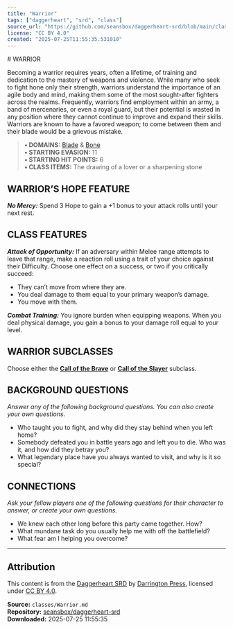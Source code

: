 ```yaml
---
title: "Warrior"
tags: ["daggerheart", "srd", "class"]
source_url: "https://github.com/seansbox/daggerheart-srd/blob/main/classes/Warrior.md"
license: "CC BY 4.0"
created: "2025-07-25T11:55:35.531010"
---
```


﻿# WARRIOR

Becoming a warrior requires years, often a lifetime, of training and dedication to the mastery of weapons and violence. While many who seek to fight hone only their strength, warriors understand the importance of an agile body and mind, making them some of the most sought-after fighters across the realms. Frequently, warriors find employment within an army, a band of mercenaries, or even a royal guard, but their potential is wasted in any position where they cannot continue to improve and expand their skills. Warriors are known to have a favored weapon; to come between them and their blade would be a grievous mistake.

> **• DOMAINS:** [Blade](../domains/Blade.md) & [Bone](../domains/Bone.md)  
> **• STARTING EVASION:** 11  
> **• STARTING HIT POINTS:** 6  
> **• CLASS ITEMS:** The drawing of a lover or a sharpening stone

## WARRIOR’S HOPE FEATURE

***No Mercy:*** Spend 3 Hope to gain a +1 bonus to your attack rolls until your next rest.

## CLASS FEATURES

***Attack of Opportunity:*** If an adversary within Melee range attempts to leave that range, make a reaction roll using a trait of your choice against their Difficulty. Choose one effect on a success, or two if you critically succeed:

- They can’t move from where they are.
- You deal damage to them equal to your primary weapon’s damage.
- You move with them.

***Combat Training:*** You ignore burden when equipping weapons. When you deal physical damage, you gain a bonus to your damage roll equal to your level.

## WARRIOR SUBCLASSES

Choose either the **[Call of the Brave](../subclasses/Call%20of%20the%20Brave.md)** or **[Call of the Slayer](../subclasses/Call%20of%20the%20Slayer.md)** subclass.

## BACKGROUND QUESTIONS

*Answer any of the following background questions. You can also create your own questions.*

- Who taught you to fight, and why did they stay behind when you left home?
- Somebody defeated you in battle years ago and left you to die. Who was it, and how did they betray you?
- What legendary place have you always wanted to visit, and why is it so special?

## CONNECTIONS

*Ask your fellow players one of the following questions for their character to answer, or create your own questions.*

- We knew each other long before this party came together. How?
- What mundane task do you usually help me with off the battlefield?
- What fear am I helping you overcome?

---

## Attribution

This content is from the [Daggerheart SRD](https://github.com/seansbox/daggerheart-srd/blob/main/classes/Warrior.md) by [Darrington Press](https://darringtonpress.com/), licensed under [CC BY 4.0](https://creativecommons.org/licenses/by/4.0/).

**Source:** `classes/Warrior.md`  
**Repository:** [seansbox/daggerheart-srd](https://github.com/seansbox/daggerheart-srd)  
**Downloaded:** 2025-07-25 11:55:35

